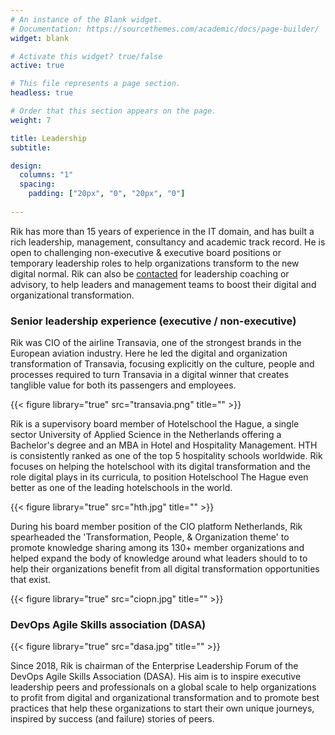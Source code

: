 ```yaml
---
# An instance of the Blank widget.
# Documentation: https://sourcethemes.com/academic/docs/page-builder/
widget: blank

# Activate this widget? true/false
active: true

# This file represents a page section.
headless: true

# Order that this section appears on the page.
weight: 7

title: Leadership
subtitle:

design:
  columns: "1"
  spacing:
    padding: ["20px", "0", "20px", "0"]
    
---
```

Rik has more than 15 years of experience in the IT domain, and has built a rich leadership, management, consultancy and academic track record. He is open to challenging non-executive & executive board positions or temporary leadership roles to help organizations transform to the new digital normal. Rik can also be [contacted](#contact) for leadership coaching or advisory, to help leaders and management teams to boost their digital and organizational transformation. 

### Senior leadership experience (executive / non-executive)
 Rik was CIO of the airline Transavia, one of the strongest brands in the European aviation industry. Here he led the digital and organization transformation of Transavia, focusing explicitly on the culture, people and processes required to turn Transavia in a digital winner that creates tanglible value for both its passengers and employees.

{{< figure library="true" src="transavia.png" title="" >}}

Rik is a supervisory board member of Hotelschool the Hague, a single sector University of Applied Science in the Netherlands offering a Bachelor's degree and an MBA in Hotel and Hospitality Management. HTH is consistently ranked as one of the top 5 hospitality schools worldwide. Rik focuses on helping the hotelschool with its digital transformation and the role digital plays in its curricula, to position Hotelschool The Hague even better as one of the leading hotelschools in the world.

{{< figure library="true" src="hth.jpg" title="" >}}

During his board member position of the CIO platform Netherlands, Rik spearheaded the 'Transformation, People, & Organization theme' to promote knowledge sharing among its 130+ member organizations and helped expand the body of knowledge around what leaders should to to help their organizations benefit from all digital transformation opportunities that exist.

{{< figure library="true" src="ciopn.jpg" title="" >}}

### DevOps Agile Skills association (DASA)

{{< figure library="true" src="dasa.jpg" title="" >}}

Since 2018, Rik is chairman of the Enterprise Leadership Forum of the DevOps Agile Skills Association (DASA). His aim is to inspire executive leadership peers and professionals on a global scale to help organizations to profit from digital and organizational transformation and to promote best practices that help these organizations to start their own unique journeys, inspired by success (and failure) stories of peers.







